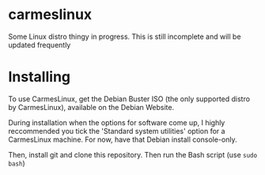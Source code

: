 # carmeslinux

Some Linux distro thingy in progress. This is still incomplete and will be updated frequently

# Installing

To use CarmesLinux, get the Debian Buster ISO (the only supported distro by CarmesLinux), available on the Debian Website.

During installation when the options for software come up, I highly reccommended you tick the 'Standard system utilities' option for a CarmesLinux machine. For now, have that Debian install console-only.

Then, install git and clone this repository. Then run the Bash script (use `sudo bash`)
